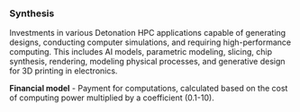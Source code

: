 ### Synthesis

Investments in various Detonation HPC applications capable of generating designs, conducting computer simulations, and
requiring high-performance computing. This includes AI models, parametric modeling, slicing, chip synthesis, rendering,
modeling physical processes, and generative design for 3D printing in electronics.

**Financial model** - Payment for computations, calculated based on the cost of computing power multiplied by a
coefficient (0.1-10).